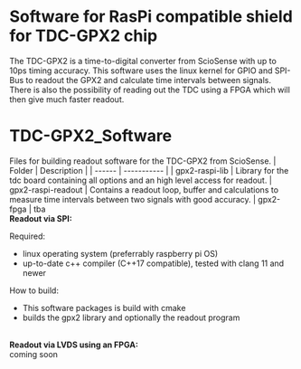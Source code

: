 # Software for RasPi compatible shield for TDC-GPX2 chip
The TDC-GPX2 is a time-to-digital converter from ScioSense with up to 10ps timing accuracy. This software uses the linux kernel for GPIO and SPI-Bus to readout the GPX2 and calculate time intervals between signals. There is also the possibility of reading out the TDC using a FPGA which will then give much faster readout.

# TDC-GPX2_Software
Files for building readout software for the TDC-GPX2 from ScioSense.
| Folder | Description |
| ------ | ----------- |
| gpx2-raspi-lib | Library for the tdc board containing all options and an high level access for readout.
| gpx2-raspi-readout | Contains a readout loop, buffer and calculations to measure time intervals between two signals with good accuracy.
| gpx2-fpga | tba
<br>
<strong>Readout via SPI:</strong>

Required:
- linux operating system (preferrably raspberry pi OS)
- up-to-date c++ compiler (C++17 compatible), tested with clang 11 and newer

How to build:
- This software packages is build with cmake
- builds the gpx2 library and optionally the readout program

<br>
<strong>Readout via LVDS using an FPGA:</strong><br>
coming soon
